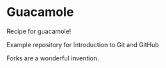 # Guacamole

Recipe for guacamole!

Example repository for Introduction to Git and GitHub

Forks are a wonderful invention. 
